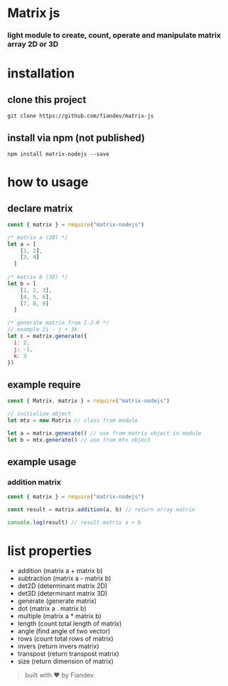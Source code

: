 # Matrix js

### light module to create, count, operate and manipulate matrix array 2D or 3D

# installation
## clone this project

```shell
git clone https://github.com/fiandev/matrix-js
```

## install via npm (not published)
```shell
npm install matrix-nodejs --save
```

# how to usage
## declare matrix

```javascript
const { matrix } = require("matrix-nodejs")

/* matrix a (2D) */
let a = [
    [1, 2],
    [3, 4]
  ]
  
/* matrix b (3D) */
let b = [
    [1, 2, 3],
    [4, 5, 6],
    [7, 8, 9]
  ]

/* generate matrix from I-J-K */
// example 2i - j + 3k
let c = matrix.generate({
  i: 2,
  j: -1,
  k: 3
})
```

## example require

```javascript
const { Matrix, matrix } = require("matrix-nodejs")

// initialize object
let mtx = new Matrix // class from module

let a = matrix.generate() // use from matrix object in module
let b = mtx.generate() // use from mtx object
```

## example usage
### addition matrix

```javascript
const { matrix } = require("matrix-nodejs")

const result = matrix.addition(a, b) // return array matrix

console.log(result) // result matrix a + b
```

# list properties

- addition (matrix a + matrix b)
- subtraction (matrix a - matrix b)
- det2D (determinant matrix 2D)
- det3D (determinant matrix 3D)
- generate (generate matrix)
- dot (matrix a . matrix b)
- multiple (matrix a * matrix b)
- length (count total length of matrix)
- angle (find angle of two vector)
- rows (count total rows of matrix)
- invers (return invers matrix)
- transpost (return transpost matrix)
- size (return dimension of matrix)

> built with ❤️ by Fiandev